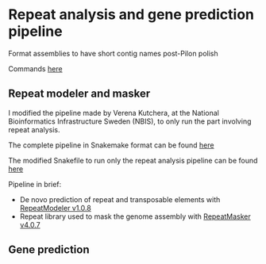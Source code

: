 # Repeat analysis and gene prediction pipeline

Format assemblies to have short contig names post-Pilon polish

Commands [here]()

## Repeat modeler and masker

I modified the pipeline made by Verena Kutchera, at the National Bioinformatics Infrastructure Sweden (NBIS), to only run the part involving repeat analysis. 

The complete pipeline in Snakemake format can be found [here](https://bitbucket.org/scilifelab-lts/genemark_fungal_annotation/)

The modified Snakefile to run only the repeat analysis pipeline can be found [here]() 

Pipeline in brief:

* De novo prediction of repeat and transposable elements with [RepeatModeler v1.0.8](https://www.repeatmasker.org/RepeatModeler/)
* Repeat library used to mask the genome assembly with [RepeatMasker v4.0.7]()  


## Gene prediction





